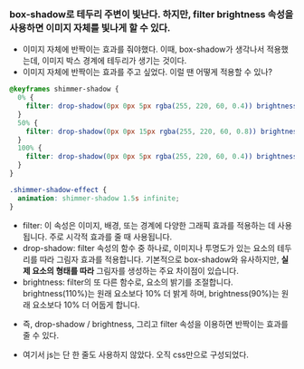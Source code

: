 ### box-shadow로 테두리 주변이 빛난다. 하지만, filter brightness 속성을 사용하면 이미지 자체를 빛나게 할 수 있다.

- 이미지 자체에 반짝이는 효과를 줘야했다. 이때, box-shadow가 생각나서 적용했는데, 이미지 박스 경계에 테두리가 생기는 것이다.
- 이미지 자체에 반짝이는 효과를 주고 싶었다. 이럴 땐 어떻게 적용할 수 있나?

```CSS
@keyframes shimmer-shadow {
  0% {
    filter: drop-shadow(0px 0px 5px rgba(255, 220, 60, 0.4)) brightness(90%);
  }
  50% {
    filter: drop-shadow(0px 0px 15px rgba(255, 220, 60, 0.8)) brightness(110%);
  }
  100% {
    filter: drop-shadow(0px 0px 5px rgba(255, 220, 60, 0.4)) brightness(90%);
  }
}

.shimmer-shadow-effect {
  animation: shimmer-shadow 1.5s infinite;
}
```

- filter: 이 속성은 이미지, 배경, 또는 경계에 다양한 그래픽 효과를 적용하는 데 사용됩니다. 주로 시각적 효과를 줄 때 사용됩니다.
- drop-shadow: filter 속성의 함수 중 하나로, 이미지나 투명도가 있는 요소의 테두리를 따라 그림자 효과를 적용합니다. 기본적으로 box-shadow와 유사하지만, **실제 요소의 형태를 따라** 그림자를 생성하는 주요 차이점이 있습니다.
- brightness: filter의 또 다른 함수로, 요소의 밝기를 조절합니다. brightness(110%)는 원래 요소보다 10% 더 밝게 하며, brightness(90%)는 원래 요소보다 10% 더 어둡게 합니다.

* 즉, drop-shadow / brightness, 그리고 filter 속성을 이용하면 반짝이는 효과를 줄 수 있다.

- 여기서 js는 단 한 줄도 사용하지 않았다. 오직 css만으로 구성되었다.
